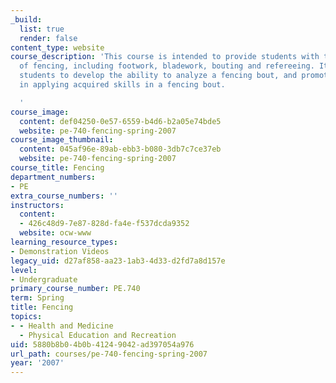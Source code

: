 ```yaml
---
_build:
  list: true
  render: false
content_type: website
course_description: 'This course is intended to provide students with the fundamentals
  of fencing, including footwork, bladework, bouting and refereeing. It will allow
  students to develop the ability to analyze a fencing bout, and promotes creativity
  in applying acquired skills in a fencing bout.

  '
course_image:
  content: def04250-0e57-6559-b4d6-b2a05e74bde5
  website: pe-740-fencing-spring-2007
course_image_thumbnail:
  content: 045af96e-89ab-ebb3-b080-3db7c7ce37eb
  website: pe-740-fencing-spring-2007
course_title: Fencing
department_numbers:
- PE
extra_course_numbers: ''
instructors:
  content:
  - 426c48d9-7e87-828d-fa4e-f537dcda9352
  website: ocw-www
learning_resource_types:
- Demonstration Videos
legacy_uid: d27af858-aa23-1ab3-4d33-d2fd7a8d157e
level:
- Undergraduate
primary_course_number: PE.740
term: Spring
title: Fencing
topics:
- - Health and Medicine
  - Physical Education and Recreation
uid: 5880b8b0-4b0b-4124-9042-ad397054a976
url_path: courses/pe-740-fencing-spring-2007
year: '2007'
---
```

